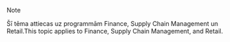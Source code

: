 > [!NOTE]
> <span data-ttu-id="3f07d-101">Šī tēma attiecas uz programmām Finance, Supply Chain Management un Retail.</span><span class="sxs-lookup"><span data-stu-id="3f07d-101">This topic applies to Finance, Supply Chain Management, and Retail.</span></span> 
